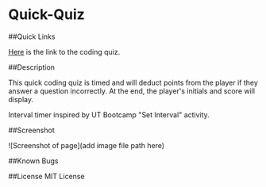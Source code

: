 # Quick-Quiz

##Quick Links

[Here](www.google.com) is the link to the coding quiz.

##Description

This quick coding quiz is timed and will deduct points from the player if they answer a question incorrectly. At the end, the player's initials and score will display. 

Interval timer inspired by UT Bootcamp "Set Interval" activity. 

##Screenshot

![Screenshot of page](add image file path here)

##Known Bugs

##License 
MIT License